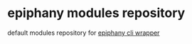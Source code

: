 # epiphany modules repository

default modules repository for [epiphany cli wrapper](https://github.com/epiphany-platform/cli)
